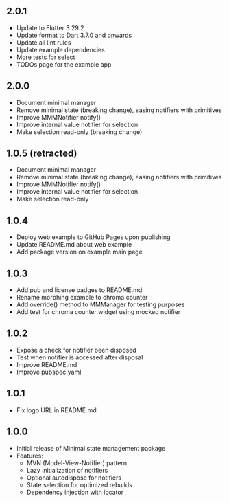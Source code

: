 ## 2.0.1

* Update to Flutter 3.29.2
* Update format to Dart 3.7.0 and onwards
* Update all lint rules
* Update example dependencies
* More tests for select
* TODOs page for the example app

## 2.0.0

* Document minimal manager
* Remove minimal state (breaking change), easing notifiers with primitives
* Improve MMMNotifier notify()
* Improve internal value notifier for selection
* Make selection read-only (breaking change)

## 1.0.5 (retracted)

* Document minimal manager
* Remove minimal state (breaking change), easing notifiers with primitives
* Improve MMMNotifier notify()
* Improve internal value notifier for selection
* Make selection read-only

## 1.0.4

* Deploy web example to GitHub Pages upon publishing
* Update README.md about web example
* Add package version on example main page

## 1.0.3

* Add pub and license badges to README.md
* Rename morphing example to chroma counter
* Add override() method to MMManager for testing purposes
* Add test for chroma counter widget using mocked notifier

## 1.0.2

* Expose a check for notifier been disposed
* Test when notifier is accessed after disposal
* Improve README.md
* Improve pubspec.yaml

## 1.0.1

* Fix logo URL in README.md

## 1.0.0

* Initial release of Minimal state management package
* Features:
  * MVN (Model-View-Notifier) pattern
  * Lazy initialization of notifiers
  * Optional autodispose for notifiers
  * State selection for optimized rebuilds
  * Dependency injection with locator
